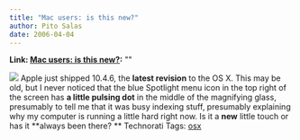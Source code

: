 ```yaml
---
title: "Mac users: is this new?"
author: Pito Salas
date: 2006-04-04
---
```


**Link: [Mac users: is this new?](None):** ""

![](https://i0.wp.com/s3.media.squarespace.com/production/1075723/12829350/weblogs/images/Picture%25201-30.png?resize=64%2C33)
Apple just shipped 10.4.6, the **latest revision** to the OS X. This may be
old, but I never noticed that the blue Spotlight menu icon in the top right of
the screen has **a little pulsing dot** in the middle of the magnifying glass,
presumably to tell me that it was busy indexing stuff, presumably explaining
why my computer is running a little hard right now. Is it a **new** little
touch or has it **always been there? ** Technorati Tags:
[osx](<http://www.technorati.com/tag/osx>)


